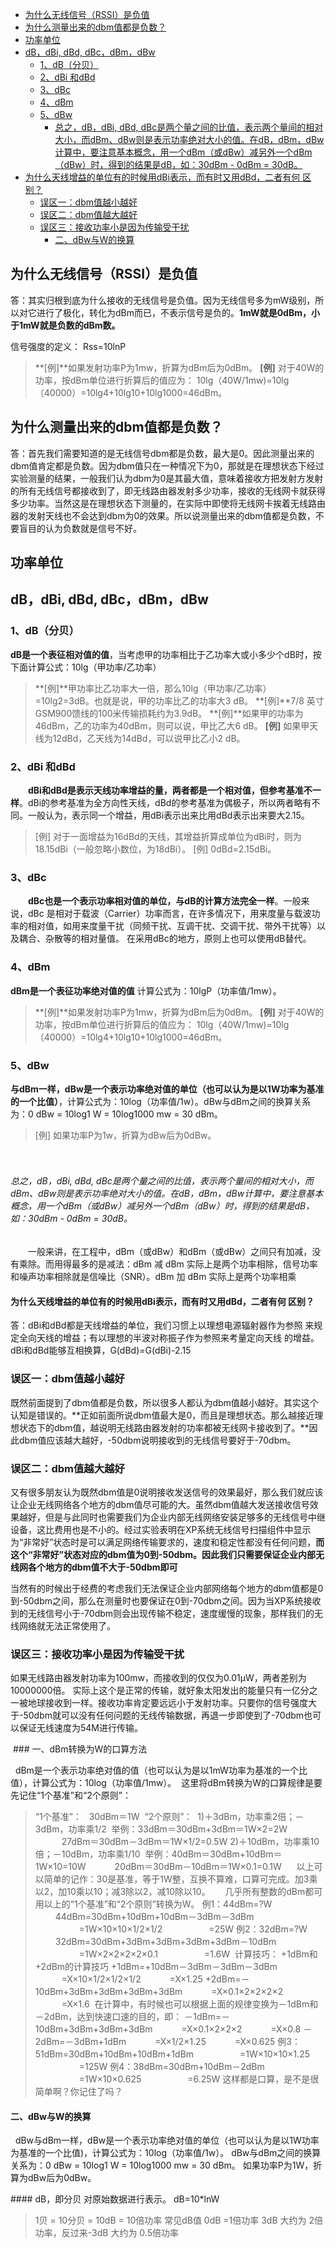 - [ 为什么无线信号（RSSI）是负值](#head1)
- [ 为什么测量出来的dbm值都是负数？](#head2)
- [ 功率单位](#head3)
- [dB，dBi, dBd, dBc，dBm，dBw](#head4)
	- [ 1、dB（分贝）](#head5)
	- [2、dBi 和dBd](#head6)
	- [ 3、dBc](#head7)
	- [ 4、dBm](#head8)
	- [ 5、dBw](#head9)
		- [总之，dB，dBi, dBd, dBc是两个量之间的比值，表示两个量间的相对大小，而dBm、dBw则是表示功率绝对大小的值。在dB，dBm，dBw计算中，要注意基本概念，用一个dBm（或dBw）减另外一个dBm（dBw）时，得到的结果是dB，如：30dBm - 0dBm = 30dB。](#head10)
- [为什么天线增益的单位有的时候用dBi表示，而有时又用dBd，二者有何 区别？](#head11)
	- [ 误区一：dbm值越小越好](#head12)
	- [ 误区二：dbm值越大越好](#head13)
	- [ 误区三：接收功率小是因为传输受干扰](#head14)
		- [ 二、dBw与W的换算](#head15)
## <span id="head1"> 为什么无线信号（RSSI）是负值</span>

答：其实归根到底为什么接收的无线信号是负值。因为无线信号多为mW级别，所以对它进行了极化，转化为dBm而已，不表示信号是负的。**1mW就是0dBm，小于1mW就是负数的dBm数。**

信号强度的定义：
Rss=10lnP
>**[例]**如果发射功率P为1mw，折算为dBm后为0dBm。
**[例]** 对于40W的功率，按dBm单位进行折算后的值应为：
10lg（40W/1mw)=10lg（40000）=10lg4+10lg10+10lg1000=46dBm。

## <span id="head2"> 为什么测量出来的dbm值都是负数？</span>

答：首先我们需要知道的是无线信号dbm都是负数，最大是0。因此测量出来的dbm值肯定都是负数。因为dbm值只在一种情况下为0，那就是在理想状态下经过实验测量的结果，一般我们认为dbm为0是其最大值，意味着接收方把发射方发射的所有无线信号都接收到了，即无线路由器发射多少功率，接收的无线网卡就获得多少功率。当然这是在理想状态下测量的，在实际中即使将无线网卡挨着无线路由器的发射天线也不会达到dbm为0的效果。所以说测量出来的dbm值都是负数，不要盲目的认为负数就是信号不好。

## <span id="head3"> 功率单位</span>
## <span id="head4">dB，dBi, dBd, dBc，dBm，dBw</span>

### <span id="head5"> 1、dB（分贝）</span>

**dB是一个表征相对值的值**，当考虑甲的功率相比于乙功率大或小多少个dB时，按下面计算公式：10lg（甲功率/乙功率）
>**[例]**甲功率比乙功率大一倍，那么10lg（甲功率/乙功率）=10lg2=3dB。也就是说，甲的功率比乙的功率大3 dB。
**[例]**7/8 英寸GSM900馈线的100米传输损耗约为3.9dB。
**[例]**如果甲的功率为46dBm，乙的功率为40dBm，则可以说，甲比乙大6 dB。
**[例]** 如果甲天线为12dBd，乙天线为14dBd，可以说甲比乙小2 dB。


### <span id="head6">2、dBi 和dBd</span>

　　**dBi和dBd是表示天线功率增益的量，两者都是一个相对值，但参考基准不一样**。dBi的参考基准为全方向性天线，dBd的参考基准为偶极子，所以两者略有不同。一般认为，表示同一个增益，用dBi表示出来比用dBd表示出来要大2.15。

>[例] 对于一面增益为16dBd的天线，其增益折算成单位为dBi时，则为18.15dBi（一般忽略小数位，为18dBi）。
[例] 0dBd=2.15dBi。

### <span id="head7"> 3、dBc</span>

　　**dBc也是一个表示功率相对值的单位，与dB的计算方法完全一样**。一般来说，dBc 是相对于载波（Carrier）功率而言，在许多情况下，用来度量与载波功率的相对值，如用来度量干扰（同频干扰、互调干扰、交调干扰、带外干扰等）以及耦合、杂散等的相对量值。 在采用dBc的地方，原则上也可以使用dB替代。


### <span id="head8"> 4、dBm</span>

**dBm是一个表征功率绝对值的值**
计算公式为：10lgP（功率值/1mw）。
>**[例]**如果发射功率P为1mw，折算为dBm后为0dBm。
**[例]** 对于40W的功率，按dBm单位进行折算后的值应为：
10lg（40W/1mw)=10lg（40000）=10lg4+10lg10+10lg1000=46dBm。

### <span id="head9"> 5、dBw</span>
**与dBm一样，dBw是一个表示功率绝对值的单位（也可以认为是以1W功率为基准的一个比值）**，计算公式为：10log（功率值/1w）。dBw与dBm之间的换算关系为：0 dBw = 10log1 W = 10log1000 mw = 30 dBm。

>[例] 如果功率P为1w，折算为dBw后为0dBw。

　　
###### <span id="head10">总之，dB，dBi, dBd, dBc是两个量之间的比值，表示两个量间的相对大小，而dBm、dBw则是表示功率绝对大小的值。在dB，dBm，dBw计算中，要注意基本概念，用一个dBm（或dBw）减另外一个dBm（dBw）时，得到的结果是dB，如：30dBm - 0dBm = 30dB。</span>
　　一般来讲，在工程中，dBm（或dBw）和dBm（或dBw）之间只有加减，没有乘除。而用得最多的是减法：dBm 减 dBm 实际上是两个功率相除，信号功率和噪声功率相除就是信噪比（SNR）。dBm 加 dBm 实际上是两个功率相乘

#### <span id="head11">为什么天线增益的单位有的时候用dBi表示，而有时又用dBd，二者有何 区别？</span>
答：dBi和dBd都是天线增益的单位，我们习惯上以理想电源辐射器作为参照
来规定全向天线的增益；有以理想的半波对称振子作为参照来考量定向天线
的增益。dBi和dBd能够互相换算，G(dBd)=G(dBi)-2.15



### <span id="head12"> 误区一：dbm值越小越好</span>

既然前面提到了dbm值都是负数，所以很多人都认为dbm值越小越好。其实这个认知是错误的。**正如前面所说dbm值最大是0，而且是理想状态。那么越接近理想状态下的dbm值，越说明无线路由器发射的功率都被无线网卡接收到了。**因此dbm值应该越大越好，-50dbm说明接收到的无线信号要好于-70dbm。

### <span id="head13"> 误区二：dbm值越大越好</span>

又有很多朋友认为既然dbm值是0说明接收发送信号的效果最好，那么我们就应该让企业无线网络各个地方的dbm值尽可能的大。虽然dbm值越大发送接收信号效果越好，但是与此同时也需要我们为企业内部无线网络安装足够多的无线信号中继设备，这比费用也是不小的。经过实验表明在XP系统无线信号扫描组件中显示为“非常好”状态时是可以满足网络传输要求的，速度和稳定性都没有任何问题，**而这个“非常好”状态对应的dbm值为0到-50dbm。因此我们只需要保证企业内部无线网各个地方的dbm值不大于-50dbm即可**


 当然有的时候出于经费的考虑我们无法保证企业内部网络每个地方的dbm值都是0到-50dbm之间，那么在测量时也要保证在0到-70dbm之间。因为当XP系统接收到的无线信号小于-70dbm则会出现传输不稳定，速度缓慢的现象，那样我们的无线网络就无法正常使用了。

### <span id="head14"> 误区三：接收功率小是因为传输受干扰</span>

如果无线路由器发射功率为100mw，而接收到的仅仅为0.01μW，两者差别为10000000倍。
实际上这个是正常的传输，就好象太阳发出的能量只有一亿分之一被地球接收到一样。接收功率肯定要远远小于发射功率。只要你的信号强度大于-50dbm就可以没有任何问题的无线传输数据，再退一步即使到了-70dbm也可以保证无线速度为54M进行传输。

 ### 一、dBm转换为W的口算方法   

  dBm是一个表示功率绝对值的值（也可以认为是以1mW功率为基准的一个比值），计算公式为：10log（功率值/1mw）。
 这里将dBm转换为W的口算规律是要先记住“1个基准”和“2个原则”：
>“1个基准”：
  30dBm＝1W 
“2个原则”： 
>1)＋3dBm，功率乘2倍；－3dBm，功率乘1/2 
举例：33dBm＝30dBm+3dBm＝1W×2=2W 
　　　27dBm＝30dBm－3dBm＝1W×1/2=0.5W
2)＋10dBm，功率乘10倍；－10dBm，功率乘1/10 
举例：40dBm＝30dBm+10dBm＝1W×10=10W
　　　20dBm＝30dBm－10dBm＝1W×0.1=0.1W 
    以上可以简单的记作：30是基准，等于1W整，互换不算难，口算可完成。加3乘以2，加10乘以10；减3除以2，减10除以10。
     几乎所有整数的dBm都可用以上的“1个基准”和“2个原则”转换为W。
例1：44dBm=?W
　　 44dBm=30dBm+10dBm+10dBm－3dBm－3dBm
　　　　　=1W×10×10×1/2×1/2
　　　　　=25W
例2：32dBm=?W
　　 32dBm=30dBm+3dBm+3dBm+3dBm+3dBm－10dBm 
　　　　　=1W×2×2×2×2×0.1
　　　　　=1.6W
 计算技巧：
+1dBm和+2dBm的计算技巧
+1dBm=+10dBm－3dBm－3dBm－3dBm
　　　=X×10×1/2×1/2×1/2
　　　=X×1.25
+2dBm=－10dBm+3dBm+3dBm+3dBm+3dBm
　　　=X×0.1×2×2×2×2
　　　=X×1.6
 在计算中，有时候也可以根据上面的规律变换为－1dBm和－2dBm，达到快速口速的目的，即：
－1dBm=－10dBm+3dBm+3dBm+3dBm
　　　=X×0.1×2×2×2
　　　=X×0.8
－2dBm=－3dBm+1dBm
　　　=X×1/2×1.25
　　　=X×0.625
例3：51dBm=30dBm+10dBm+10dBm+1dBm
　　　　　=1W×10×10×1.25
　　　　　=125W
例4：38dBm=30dBm+10dBm－2dBm
　　　　　=1W×10×0.625
　　　　　=6.25W
这样都是口算，是不是很简单啊？你记住了吗？


#### <span id="head15"> 二、dBw与W的换算</span>
 
dBw与dBm一样，dBw是一个表示功率绝对值的单位（也可以认为是以1W功率为基准的一个比值)，计算公式为：10log（功率值/1w）。
dBw与dBm之间的换算关系为：0 dBw = 10log1 W = 10log1000 mw = 30 dBm。
如果功率P为1W，折算为dBw后为0dBw。

#### dB，即分贝
对原始数据进行表示。
dB=10*lnW

>1贝 = 10分贝 = 10dB = 10倍功率
常见dB值
0dB =1倍功率
3dB 大约为 2倍功率，反过来-3dB 大约为 0.5倍功率

